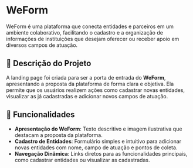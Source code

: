 # WeForm

WeForm é uma plataforma que conecta entidades e parceiros em um ambiente colaborativo, facilitando o cadastro e a organização de informações de instituições que desejam oferecer ou receber apoio em diversos campos de atuação.

## 📄 Descrição do Projeto

A landing page foi criada para ser a porta de entrada do **WeForm**, apresentando a proposta da plataforma de forma clara e objetiva. Ela permite que os usuários realizem ações como cadastrar novas entidades, visualizar as já cadastradas e adicionar novos campos de atuação.

## 🚀 Funcionalidades

- **Apresentação do WeForm**: Texto descritivo e imagem ilustrativa que destacam a proposta da plataforma.
- **Cadastro de Entidades**: Formulário simples e intuitivo para adicionar novas entidades com nome, campo de atuação e pontos de coleta.
- **Navegação Dinâmica**: Links diretos para as funcionalidades principais, como cadastrar entidades ou visualizar as cadastradas.

